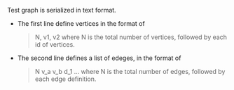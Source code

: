 Test graph is serialized in text format.

- The first line define vertices in the format of 
  > N, v1, v2
  where N is the total number of vertices, followed by each id of vertices.

- The second line defines a list of edeges, in the format of
  > N v_a v_b d_1 ...
  where N is the total number of edges, followed by each edge definition.
